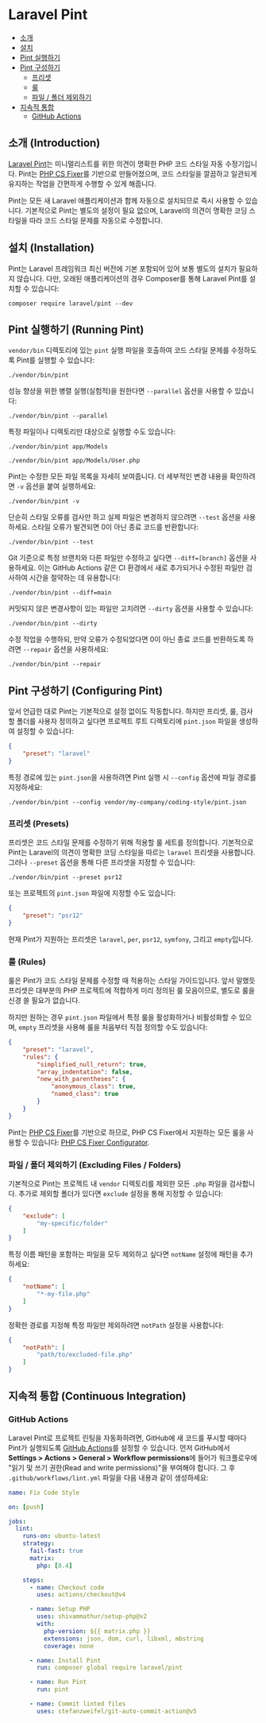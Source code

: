 # Laravel Pint

- [소개](#introduction)
- [설치](#installation)
- [Pint 실행하기](#running-pint)
- [Pint 구성하기](#configuring-pint)
    - [프리셋](#presets)
    - [룰](#rules)
    - [파일 / 폴더 제외하기](#excluding-files-or-folders)
- [지속적 통합](#continuous-integration)
    - [GitHub Actions](#running-tests-on-github-actions)

<a name="introduction"></a>
## 소개 (Introduction)

[Laravel Pint](https://github.com/laravel/pint)는 미니멀리스트를 위한 의견이 명확한 PHP 코드 스타일 자동 수정기입니다. Pint는 [PHP CS Fixer](https://github.com/FriendsOfPHP/PHP-CS-Fixer)를 기반으로 만들어졌으며, 코드 스타일을 깔끔하고 일관되게 유지하는 작업을 간편하게 수행할 수 있게 해줍니다.

Pint는 모든 새 Laravel 애플리케이션과 함께 자동으로 설치되므로 즉시 사용할 수 있습니다. 기본적으로 Pint는 별도의 설정이 필요 없으며, Laravel의 의견이 명확한 코딩 스타일을 따라 코드 스타일 문제를 자동으로 수정합니다.

<a name="installation"></a>
## 설치 (Installation)

Pint는 Laravel 프레임워크 최신 버전에 기본 포함되어 있어 보통 별도의 설치가 필요하지 않습니다. 다만, 오래된 애플리케이션의 경우 Composer를 통해 Laravel Pint를 설치할 수 있습니다:

```shell
composer require laravel/pint --dev
```

<a name="running-pint"></a>
## Pint 실행하기 (Running Pint)

`vendor/bin` 디렉토리에 있는 `pint` 실행 파일을 호출하여 코드 스타일 문제를 수정하도록 Pint를 실행할 수 있습니다:

```shell
./vendor/bin/pint
```

성능 향상을 위한 병렬 실행(실험적)을 원한다면 `--parallel` 옵션을 사용할 수 있습니다:

```shell
./vendor/bin/pint --parallel
```

특정 파일이나 디렉토리만 대상으로 실행할 수도 있습니다:

```shell
./vendor/bin/pint app/Models

./vendor/bin/pint app/Models/User.php
```

Pint는 수정한 모든 파일 목록을 자세히 보여줍니다. 더 세부적인 변경 내용을 확인하려면 `-v` 옵션을 붙여 실행하세요:

```shell
./vendor/bin/pint -v
```

단순히 스타일 오류를 검사만 하고 실제 파일은 변경하지 않으려면 `--test` 옵션을 사용하세요. 스타일 오류가 발견되면 0이 아닌 종료 코드를 반환합니다:

```shell
./vendor/bin/pint --test
```

Git 기준으로 특정 브랜치와 다른 파일만 수정하고 싶다면 `--diff=[branch]` 옵션을 사용하세요. 이는 GitHub Actions 같은 CI 환경에서 새로 추가되거나 수정된 파일만 검사하여 시간을 절약하는 데 유용합니다:

```shell
./vendor/bin/pint --diff=main
```

커밋되지 않은 변경사항이 있는 파일만 고치려면 `--dirty` 옵션을 사용할 수 있습니다:

```shell
./vendor/bin/pint --dirty
```

수정 작업을 수행하되, 만약 오류가 수정되었다면 0이 아닌 종료 코드를 반환하도록 하려면 `--repair` 옵션을 사용하세요:

```shell
./vendor/bin/pint --repair
```

<a name="configuring-pint"></a>
## Pint 구성하기 (Configuring Pint)

앞서 언급한 대로 Pint는 기본적으로 설정 없이도 작동합니다. 하지만 프리셋, 룰, 검사할 폴더를 사용자 정의하고 싶다면 프로젝트 루트 디렉토리에 `pint.json` 파일을 생성하여 설정할 수 있습니다:

```json
{
    "preset": "laravel"
}
```

특정 경로에 있는 `pint.json`을 사용하려면 Pint 실행 시 `--config` 옵션에 파일 경로를 지정하세요:

```shell
./vendor/bin/pint --config vendor/my-company/coding-style/pint.json
```

<a name="presets"></a>
### 프리셋 (Presets)

프리셋은 코드 스타일 문제를 수정하기 위해 적용할 룰 세트를 정의합니다. 기본적으로 Pint는 Laravel의 의견이 명확한 코딩 스타일을 따르는 `laravel` 프리셋을 사용합니다. 그러나 `--preset` 옵션을 통해 다른 프리셋을 지정할 수 있습니다:

```shell
./vendor/bin/pint --preset psr12
```

또는 프로젝트의 `pint.json` 파일에 지정할 수도 있습니다:

```json
{
    "preset": "psr12"
}
```

현재 Pint가 지원하는 프리셋은 `laravel`, `per`, `psr12`, `symfony`, 그리고 `empty`입니다.

<a name="rules"></a>
### 룰 (Rules)

룰은 Pint가 코드 스타일 문제를 수정할 때 적용하는 스타일 가이드입니다. 앞서 말했듯 프리셋은 대부분의 PHP 프로젝트에 적합하게 미리 정의된 룰 모음이므로, 별도로 룰을 신경 쓸 필요가 없습니다.

하지만 원하는 경우 `pint.json` 파일에서 특정 룰을 활성화하거나 비활성화할 수 있으며, `empty` 프리셋을 사용해 룰을 처음부터 직접 정의할 수도 있습니다:

```json
{
    "preset": "laravel",
    "rules": {
        "simplified_null_return": true,
        "array_indentation": false,
        "new_with_parentheses": {
            "anonymous_class": true,
            "named_class": true
        }
    }
}
```

Pint는 [PHP CS Fixer](https://github.com/FriendsOfPHP/PHP-CS-Fixer)를 기반으로 하므로, PHP CS Fixer에서 지원하는 모든 룰을 사용할 수 있습니다: [PHP CS Fixer Configurator](https://mlocati.github.io/php-cs-fixer-configurator).

<a name="excluding-files-or-folders"></a>
### 파일 / 폴더 제외하기 (Excluding Files / Folders)

기본적으로 Pint는 프로젝트 내 `vendor` 디렉토리를 제외한 모든 `.php` 파일을 검사합니다. 추가로 제외할 폴더가 있다면 `exclude` 설정을 통해 지정할 수 있습니다:

```json
{
    "exclude": [
        "my-specific/folder"
    ]
}
```

특정 이름 패턴을 포함하는 파일을 모두 제외하고 싶다면 `notName` 설정에 패턴을 추가하세요:

```json
{
    "notName": [
        "*-my-file.php"
    ]
}
```

정확한 경로를 지정해 특정 파일만 제외하려면 `notPath` 설정을 사용합니다:

```json
{
    "notPath": [
        "path/to/excluded-file.php"
    ]
}
```

<a name="continuous-integration"></a>
## 지속적 통합 (Continuous Integration)

<a name="running-tests-on-github-actions"></a>
### GitHub Actions

Laravel Pint로 프로젝트 린팅을 자동화하려면, GitHub에 새 코드를 푸시할 때마다 Pint가 실행되도록 [GitHub Actions](https://github.com/features/actions)를 설정할 수 있습니다. 먼저 GitHub에서 **Settings > Actions > General > Workflow permissions**에 들어가 워크플로우에 "읽기 및 쓰기 권한(Read and write permissions)"을 부여해야 합니다. 그 후 `.github/workflows/lint.yml` 파일을 다음 내용과 같이 생성하세요:

```yaml
name: Fix Code Style

on: [push]

jobs:
  lint:
    runs-on: ubuntu-latest
    strategy:
      fail-fast: true
      matrix:
        php: [8.4]

    steps:
      - name: Checkout code
        uses: actions/checkout@v4

      - name: Setup PHP
        uses: shivammathur/setup-php@v2
        with:
          php-version: ${{ matrix.php }}
          extensions: json, dom, curl, libxml, mbstring
          coverage: none

      - name: Install Pint
        run: composer global require laravel/pint

      - name: Run Pint
        run: pint

      - name: Commit linted files
        uses: stefanzweifel/git-auto-commit-action@v5
```